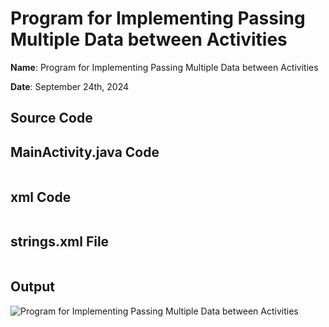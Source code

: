 # Program for Implementing Passing Multiple Data between Activities

**Name**: Program for Implementing Passing Multiple Data between Activities

**Date**: September 24th, 2024

## Source Code

## MainActivity.java Code

```java

```

## xml Code

```xml

```

## strings.xml File

```xml

```

## Output

![Program for Implementing Passing Multiple Data between Activities](./output.png)
